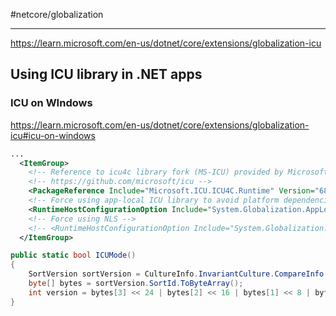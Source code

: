 #netcore/globalization

---

https://learn.microsoft.com/en-us/dotnet/core/extensions/globalization-icu

## Using ICU library in .NET apps

### ICU on WIndows

https://learn.microsoft.com/en-us/dotnet/core/extensions/globalization-icu#icu-on-windows

```xml
...
  <ItemGroup>
    <!-- Reference to icu4c library fork (MS-ICU) provided by Microsoft -->
    <!-- https://github.com/microsoft/icu -->
    <PackageReference Include="Microsoft.ICU.ICU4C.Runtime" Version="68.2.0.9" />
    <!-- Force using app-local ICU library to avoid platform dependencies -->
    <RuntimeHostConfigurationOption Include="System.Globalization.AppLocalIcu" Value="68" />
    <!-- Force using NLS -->
    <!-- <RuntimeHostConfigurationOption Include="System.Globalization.UseNls" Value="true" /> -->
  </ItemGroup>

```

```cs
public static bool ICUMode()
{
	SortVersion sortVersion = CultureInfo.InvariantCulture.CompareInfo.Version; 
	byte[] bytes = sortVersion.SortId.ToByteArray(); 
	int version = bytes[3] << 24 | bytes[2] << 16 | bytes[1] << 8 | bytes[0]; return version != 0 && version == sortVersion.FullVersion; 
}
```